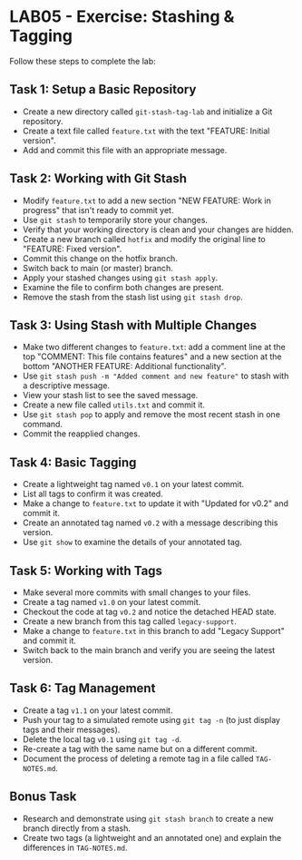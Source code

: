 # LAB05 - Exercise: Stashing & Tagging

Follow these steps to complete the lab:

## Task 1: Setup a Basic Repository
* Create a new directory called `git-stash-tag-lab` and initialize a Git repository.
* Create a text file called `feature.txt` with the text "FEATURE: Initial version".
* Add and commit this file with an appropriate message.

## Task 2: Working with Git Stash
* Modify `feature.txt` to add a new section "NEW FEATURE: Work in progress" that isn't ready to commit yet.
* Use `git stash` to temporarily store your changes.
* Verify that your working directory is clean and your changes are hidden.
* Create a new branch called `hotfix` and modify the original line to "FEATURE: Fixed version".
* Commit this change on the hotfix branch.
* Switch back to main (or master) branch.
* Apply your stashed changes using `git stash apply`.
* Examine the file to confirm both changes are present.
* Remove the stash from the stash list using `git stash drop`.

## Task 3: Using Stash with Multiple Changes
* Make two different changes to `feature.txt`: add a comment line at the top "COMMENT: This file contains features" and a new section at the bottom "ANOTHER FEATURE: Additional functionality".
* Use `git stash push -m "Added comment and new feature"` to stash with a descriptive message.
* View your stash list to see the saved message.
* Create a new file called `utils.txt` and commit it.
* Use `git stash pop` to apply and remove the most recent stash in one command.
* Commit the reapplied changes.

## Task 4: Basic Tagging
* Create a lightweight tag named `v0.1` on your latest commit.
* List all tags to confirm it was created.
* Make a change to `feature.txt` to update it with "Updated for v0.2" and commit it.
* Create an annotated tag named `v0.2` with a message describing this version.
* Use `git show` to examine the details of your annotated tag.

## Task 5: Working with Tags
* Make several more commits with small changes to your files.
* Create a tag named `v1.0` on your latest commit.
* Checkout the code at tag `v0.2` and notice the detached HEAD state.
* Create a new branch from this tag called `legacy-support`.
* Make a change to `feature.txt` in this branch to add "Legacy Support" and commit it.
* Switch back to the main branch and verify you are seeing the latest version.

## Task 6: Tag Management
* Create a tag `v1.1` on your latest commit.
* Push your tag to a simulated remote using `git tag -n` (to just display tags and their messages).
* Delete the local tag `v0.1` using `git tag -d`.
* Re-create a tag with the same name but on a different commit.
* Document the process of deleting a remote tag in a file called `TAG-NOTES.md`.

## Bonus Task
* Research and demonstrate using `git stash branch` to create a new branch directly from a stash.
* Create two tags (a lightweight and an annotated one) and explain the differences in `TAG-NOTES.md`. 
